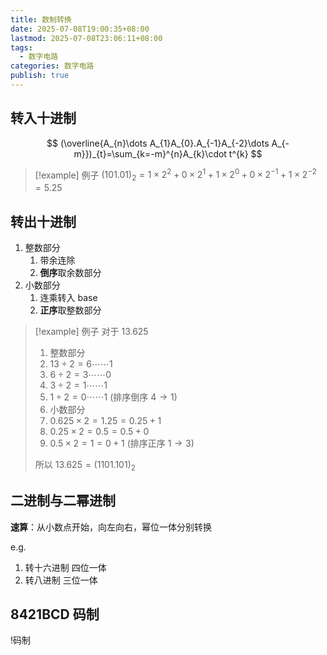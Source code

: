 ```yaml
---
title: 数制转换
date: 2025-07-08T19:00:35+08:00
lastmod: 2025-07-08T23:06:11+08:00
tags:
  - 数字电路
categories: 数字电路
publish: true
---
```


## 转入十进制

$$
(\overline{A_{n}\dots A_{1}A_{0}.A_{-1}A_{-2}\dots A_{-m}})_{t}=\sum_{k=-m}^{n}A_{k}\cdot t^{k} 
$$

> [!example] 例子
> $(101.01)_{2}=1\times 2^{2}+0\times 2^{1} + 1\times 2^{0}+ 0\times 2^{-1} + 1\times 2^{-2}=5.25$

## 转出十进制

1. 整数部分
	1. 带余连除
	2. **倒序**取余数部分
2. 小数部分
	1. 连乘转入 base
	2. **正序**取整数部分

>[!example] 例子
>对于 $13.625$
>1. 整数部分
>	1. $13 \div 2=6 \cdots\cdots 1$
>	2. $6 \div 2 = 3 \cdots\cdots 0$
>	3. $3 \div 2 = 1 \cdots\cdots 1$
>	4. $1 \div 2 = 0 \cdots\cdots 1$
>	(排序倒序 $4\to 1$)
>2. 小数部分
>	1. $0.625 \times 2= 1.25 = 0.25 + 1$
>	2. $0.25 \times 2 = 0.5 = 0.5 + 0$
>	3. $0.5 \times 2 = 1 = 0 + 1$
>	(排序正序 $1\to 3$)
>
>所以 $13.625=(1101.101)_{2}$

## 二进制与二幂进制

**速算**：从小数点开始，向左向右，幂位一体分别转换

e.g.
1. 转十六进制 四位一体
2. 转八进制 三位一体

## 8421BCD 码制

!码制